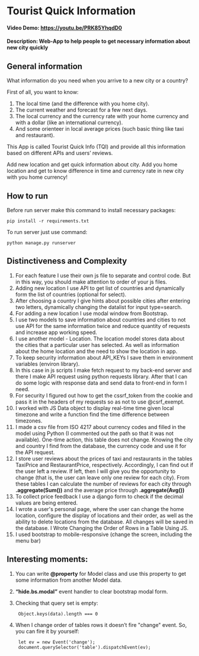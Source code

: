 # Tourist Quick Information
#### Video Demo:  <https://youtu.be/PRK85YhqdD0>
#### Description: Web-App to help people to get necessary information about new city quickly

## General information

What information do you need when you arrive to a new city or a country?

First of all, you want to know:
1. The local time (and the difference with you home city).
2. The current weather and forecast for a few next days.
3. The local currency and the currency rate with your home currency and with a dollar (like an international currency).
4. And some orienteer in local average prices (such basic thing like taxi and restaurant).

This App is called Tourist Quick Info (TQI) and provide all this information based on different APIs and users’ reviews.

Add new location and get quick information about city.
Add you home location and get to know difference in time and currency rate in new city with you home currency!

## How to run
Before run server make this command to install necessary packages:

    pip install -r requirements.txt

To run server just use command:

    python manage.py runserver

## Distinctiveness and Complexity

1. For each feature I use their own js file to separate and control code. But in this way, you should make attention to order of your js files.
2. Adding new location I use API to get list of countries and dynamically form the list of countries (optional for select).
3. After choosing a country I give hints about possible cities after entering two letters, dynamically changing the datalist for input type=search.
4. For adding a new location I use modal window from Bootstrap.
5. I use two models to save information about countries and cities to not use API for the same information twice and reduce quantity of requests and increase app working speed.
6. I use another model - Location. The location model stores data about the cities that a particular user has selected. As well as information about the home location and the need to show the location in app.
7. To keep security information about API_KEYs I save them in environment variables (environ library).
8. In this case in js scripts I make fetch request to my back-end server and there I make API request using python requests library. After that I can do some logic with response data and send data to front-end in form I need.
9. For security I figured out how to get the cssrf_token from the cookie and pass it in the headers of my requests so as not to use @csrf_exempt.
10. I worked with JS Data object to display real-time time given local timezone and write a function find the time difference between timezones.
11. I made a csv file from ISO 4217 about currency codes and filled in the model using Python (I commented out the path so that it was not available). One-time action, this table does not change. Knowing the city and country I find from the database, the currency code and use it for the API request.
12. I store user reviews about the prices of taxi and restaurants in the tables TaxiPrice and RestaurantPrice, respectively. Accordingly, I can find out if the user left a review. If left, then I will give you the opportunity to change (that is, the user can leave only one review for each city). From these tables I can calculate the number of reviews for each city through **.aggregate(Sum())** and the average price through **.aggregate(Avg())**
13. To collect price feedback I use a django form to check if the decimal values are being entered.
14. I wrote a user's personal page, where the user can change the home location, configure the display of locations and their order, as well as the ability to delete locations from the database. All changes will be saved in the database. I Wrote Changing the Order of Rows in a Table Using JS.
15. I used bootstrap to mobile-responsive (change the screen, including the menu bar)

## Interesting moments:
1. You can write **@property** for Model class and use this property to get some information from another Model data.
2. **“hide.bs.modal”** event handler to clear bootstrap modal form.
3. Checking that query set is empty:

        Object.keys(data).length === 0
4. When I change order of tables rows it doesn’t fire "change" event. So, you can fire it by yourself:

        let ev = new Event('change');
        document.querySelector('table').dispatchEvent(ev);
